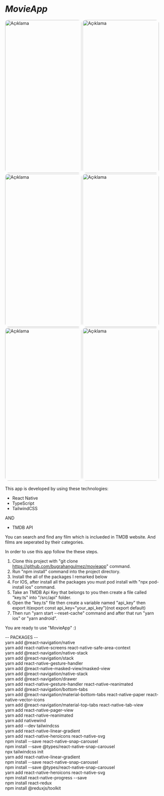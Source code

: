 # _MovieApp_

<img src="https://github.com/bugrahangulmez/movieapp/assets/114365074/45f6916f-48b5-46e2-80b7-706975ba7aba" alt="Açıklama" width="250" height="500" style="border-radius: 10px;">
<img src="https://github.com/bugrahangulmez/movieapp/assets/114365074/15003ddd-890e-4020-8b17-2a125976dd12" alt="Açıklama" width="250" height="500" style="border-radius: 10px;">
<img src="https://github.com/bugrahangulmez/movieapp/assets/114365074/51073ff7-d08b-433f-8b4f-52ca1284a94e" alt="Açıklama" width="250" height="500" style="border-radius: 10px;">
<img src="https://github.com/bugrahangulmez/movieapp/assets/114365074/9676d1f2-942a-4456-82c9-cf7aa9391b47" alt="Açıklama" width="250" height="500" style="border-radius: 10px;">
<img src="https://github.com/bugrahangulmez/movieapp/assets/114365074/01ec5094-0b26-4150-a88e-3d8e9c185603" alt="Açıklama" width="250" height="500" style="border-radius: 10px;">
<img src="https://github.com/bugrahangulmez/movieapp/assets/114365074/fd86e1ab-bbd7-4ccb-a33d-3169e70eef0f" alt="Açıklama" width="250" height="500" style="border-radius: 10px;">

This app is developed by using these technologies:

- React Native
- TypeScript
- TailwindCSS

AND

- TMDB API

You can search and find any film which is inclueded in TMDB website. And films are seperated by their categories.

In order to use this app follow the these steps.

1. Clone this project with "git clone https://github.com/bugrahangulmez/movieapp" command.
2. Run "npm install" command into the project directory.
3. Install the all of the packages I remarked below
4. For IOS, after install all the packages you must pod install with "npx pod-install ios" command.
5. Take an TMDB Api Key that belongs to you then create a file called "key.ts" into "/src/api" folder.
6. Open the "key.ts" file then create a variable named "api_key" then export it(export const api_key="your_api_key")(not export default)
7. Then run "yarn start --reset-cache" command and after that run "yarn ios" or "yarn android".

You are ready to use "MovieApp" :)

-- PACKAGES --  
yarn add @react-navigation/native  
yarn add react-native-screens react-native-safe-area-context  
yarn add @react-navigation/native-stack  
yarn add @react-navigation/stack  
yarn add react-native-gesture-handler  
yarn add @react-native-masked-view/masked-view  
yarn add @react-navigation/native-stack  
yarn add @react-navigation/drawer  
yarn add react-native-gesture-handler react-native-reanimated  
yarn add @react-navigation/bottom-tabs  
yarn add @react-navigation/material-bottom-tabs react-native-paper react-native-vector-icons  
yarn add @react-navigation/material-top-tabs react-native-tab-view  
yarn add react-native-pager-view  
yarn add react-native-reanimated  
yarn add nativewind  
yarn add --dev tailwindcss  
yarn add react-native-linear-gradient  
yarn add react-native-heroicons react-native-svg  
npm install --save react-native-snap-carousel  
npm install --save @types/react-native-snap-carousel  
npx tailwindcss init  
yarn add react-native-linear-gradient  
npm install --save react-native-snap-carousel  
npm install --save @types/react-native-snap-carousel  
yarn add react-native-heroicons react-native-svg  
npm install react-native-progress --save  
npm install react-redux  
npm install @reduxjs/toolkit
